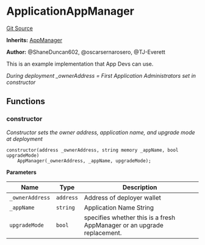 # ApplicationAppManager
[Git Source](https://github.com/thrackle-io/tron/blob/bb9fb29098b7e62d948f810420d516cd6ca78012/src/example/application/ApplicationAppManager.sol)

**Inherits:**
[AppManager](/src/client/application/AppManager.sol/contract.AppManager.md)

**Author:**
@ShaneDuncan602, @oscarsernarosero, @TJ-Everett

This is an example implementation that App Devs can use.

*During deployment _ownerAddress = First Application Administrators set in constructor*


## Functions
### constructor

*Constructor sets the owner address, application name, and upgrade mode at deployment*


```solidity
constructor(address _ownerAddress, string memory _appName, bool upgradeMode)
    AppManager(_ownerAddress, _appName, upgradeMode);
```
**Parameters**

|Name|Type|Description|
|----|----|-----------|
|`_ownerAddress`|`address`|Address of deployer wallet|
|`_appName`|`string`|Application Name String|
|`upgradeMode`|`bool`|specifies whether this is a fresh AppManager or an upgrade replacement.|


